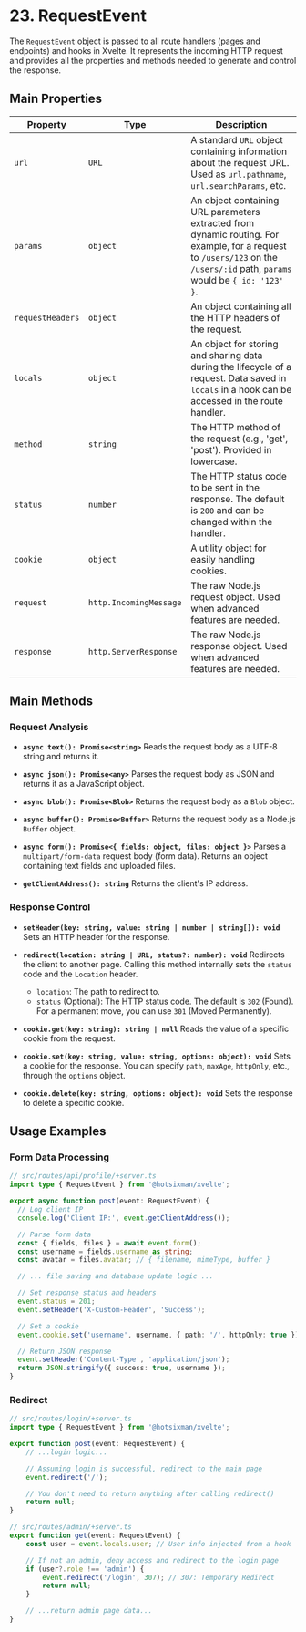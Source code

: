 # 23. RequestEvent

The `RequestEvent` object is passed to all route handlers (pages and endpoints) and hooks in Xvelte. It represents the incoming HTTP request and provides all the properties and methods needed to generate and control the response.

## Main Properties

| Property         | Type                   | Description                                                                                             |
| ---------------- | ---------------------- | ------------------------------------------------------------------------------------------------------- |
| `url`            | `URL`                  | A standard `URL` object containing information about the request URL. Used as `url.pathname`, `url.searchParams`, etc. |
| `params`         | `object`               | An object containing URL parameters extracted from dynamic routing. For example, for a request to `/users/123` on the `/users/:id` path, `params` would be `{ id: '123' }`. |
| `requestHeaders` | `object`               | An object containing all the HTTP headers of the request.                                               |
| `locals`         | `object`               | An object for storing and sharing data during the lifecycle of a request. Data saved in `locals` in a hook can be accessed in the route handler. |
| `method`         | `string`               | The HTTP method of the request (e.g., 'get', 'post'). Provided in lowercase.                          |
| `status`         | `number`               | The HTTP status code to be sent in the response. The default is `200` and can be changed within the handler. |
| `cookie`         | `object`               | A utility object for easily handling cookies.                                                           |
| `request`        | `http.IncomingMessage` | The raw Node.js request object. Used when advanced features are needed.                                 |
| `response`       | `http.ServerResponse`  | The raw Node.js response object. Used when advanced features are needed.                                |

## Main Methods

### Request Analysis

-   **`async text(): Promise<string>`**
    Reads the request body as a UTF-8 string and returns it.

-   **`async json(): Promise<any>`**
    Parses the request body as JSON and returns it as a JavaScript object.

-   **`async blob(): Promise<Blob>`**
    Returns the request body as a `Blob` object.

-   **`async buffer(): Promise<Buffer>`**
    Returns the request body as a Node.js `Buffer` object.

-   **`async form(): Promise<{ fields: object, files: object }>`**
    Parses a `multipart/form-data` request body (form data). Returns an object containing text fields and uploaded files.

-   **`getClientAddress(): string`**
    Returns the client's IP address.

### Response Control

-   **`setHeader(key: string, value: string | number | string[]): void`**
    Sets an HTTP header for the response.

-   **`redirect(location: string | URL, status?: number): void`**
    Redirects the client to another page. Calling this method internally sets the `status` code and the `Location` header.
    -   `location`: The path to redirect to.
    -   `status` (Optional): The HTTP status code. The default is `302` (Found). For a permanent move, you can use `301` (Moved Permanently).

-   **`cookie.get(key: string): string | null`**
    Reads the value of a specific cookie from the request.

-   **`cookie.set(key: string, value: string, options: object): void`**
    Sets a cookie for the response. You can specify `path`, `maxAge`, `httpOnly`, etc., through the `options` object.

-   **`cookie.delete(key: string, options: object): void`**
    Sets the response to delete a specific cookie.

## Usage Examples

### Form Data Processing

```ts
// src/routes/api/profile/+server.ts
import type { RequestEvent } from '@hotsixman/xvelte';

export async function post(event: RequestEvent) {
  // Log client IP
  console.log('Client IP:', event.getClientAddress());

  // Parse form data
  const { fields, files } = await event.form();
  const username = fields.username as string;
  const avatar = files.avatar; // { filename, mimeType, buffer }

  // ... file saving and database update logic ...

  // Set response status and headers
  event.status = 201;
  event.setHeader('X-Custom-Header', 'Success');

  // Set a cookie
  event.cookie.set('username', username, { path: '/', httpOnly: true });

  // Return JSON response
  event.setHeader('Content-Type', 'application/json');
  return JSON.stringify({ success: true, username });
}
```

### Redirect

```ts
// src/routes/login/+server.ts
import type { RequestEvent } from '@hotsixman/xvelte';

export function post(event: RequestEvent) {
    // ...login logic...

    // Assuming login is successful, redirect to the main page
    event.redirect('/');

    // You don't need to return anything after calling redirect()
    return null;
}

// src/routes/admin/+server.ts
export function get(event: RequestEvent) {
    const user = event.locals.user; // User info injected from a hook

    // If not an admin, deny access and redirect to the login page
    if (user?.role !== 'admin') {
        event.redirect('/login', 307); // 307: Temporary Redirect
        return null;
    }

    // ...return admin page data...
}
```